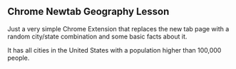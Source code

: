 
## Chrome Newtab Geography Lesson

Just a very simple Chrome Extension that replaces the new tab page with a random city/state combination and some basic facts about it.

It has all cities in the United States with a population higher than 100,000 people.